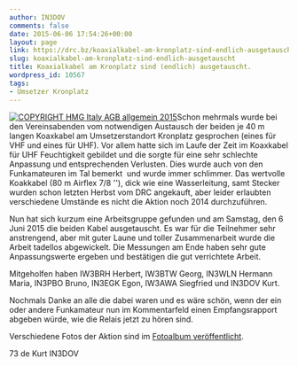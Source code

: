 ```yaml
---
author: IN3DOV
comments: false
date: 2015-06-06 17:54:26+00:00
layout: page
link: https://drc.bz/koaxialkabel-am-kronplatz-sind-endlich-ausgetauscht/
slug: koaxialkabel-am-kronplatz-sind-endlich-ausgetauscht
title: Koaxialkabel am Kronplatz sind (endlich) ausgetauscht.
wordpress_id: 10567
tags:
- Umsetzer Kronplatz
---
```


[![COPYRIGHT HMG Italy AGB allgemein 2015](https://drc.bz/wp-content/uploads/2015/06/IMG_4726.jpg)](https://drc.bz/wp-content/uploads/2015/06/IMG_4726.jpg)Schon mehrmals wurde bei den Vereinsabenden vom notwendigen Austausch der beiden je 40 m langen Koaxkabel am Umsetzerstandort Kronplatz gesprochen (eines für VHF und eines für UHF). Vor allem hatte sich im Laufe der Zeit im Koaxkabel für UHF Feuchtigkeit gebildet und die sorgte für eine sehr schlechte Anpassung und entsprechenden Verlusten. Dies wurde auch von den Funkamateuren im Tal bemerkt  und wurde immer schlimmer. Das wertvolle Koakkabel (80 m Airflex 7/8 ''), dick wie eine Wasserleitung, samt Stecker wurden schon letzten Herbst vom DRC angekauft, aber leider erlaubten verschiedene Umstände es nicht die Aktion noch 2014 durchzuführen.




Nun hat sich kurzum eine Arbeitsgruppe gefunden und am Samstag, den 6 Juni 2015 die beiden Kabel ausgetauscht. Es war für die Teilnehmer sehr anstrengend, aber mit guter Laune und toller Zusammenarbeit wurde die Arbeit tadellos abgewickelt. Die Messungen am Ende haben sehr gute Anpassungswerte ergeben und bestätigen die gut verrichtete Arbeit.




Mitgeholfen haben IW3BRH Herbert, IW3BTW Georg, IN3WLN Hermann Maria, IN3PBO Bruno, IN3EGK Egon, IW3AWA Siegfried und IN3DOV Kurt.




Nochmals Danke an alle die dabei waren und es wäre schön, wenn der ein oder andere Funkamateur nun im Kommentarfeld einen Empfangsrapport abgeben würde, wie die Relais jetzt zu hören sind.




Verschiedene Fotos der Aktion sind im [Fotoalbum veröffentlicht](https://drc.bz/drc-intern/fotoalbum/?occur=1&cover=0&album=12).




73 de Kurt IN3DOV
